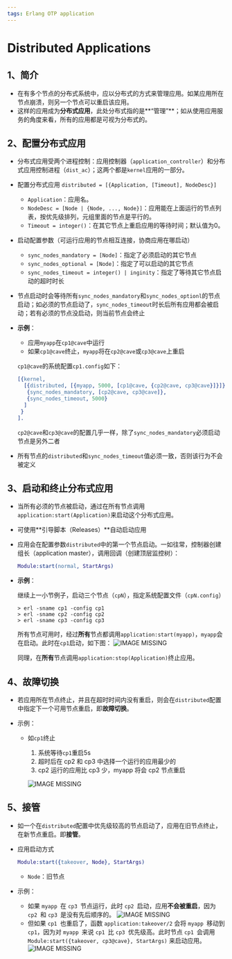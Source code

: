 ```yaml
---
tags: Erlang OTP application
---
```


# Distributed Applications

## 1、简介

- 在有多个节点的分布式系统中，应以分布式的方式来管理应用。如某应用所在节点崩溃，则另一个节点可以重启该应用。
-  这样的应用成为**分布式应用**，此处分布式指的是**“管理”**；如从使用应用服务的角度来看，所有的应用都是可视为分布式的。



## 2、配置分布式应用

- 分布式应用受两个进程控制：应用控制器（`application_controller`）和分布式应用控制进程（`dist_ac`）；这两个都是`kernel`应用的一部分。

- 配置分布式应用
  `distributed = [{Application, [Timeout], NodeDesc}]`

  - `Application`：应用名。
  - `NodeDesc = [Node | {Node, ..., Node}]`：应用能在上面运行的节点列表，按优先级排列，元组里面的节点是平行的。
  - `Timeout = integer()`：在其它节点上重启应用的等待时间；默认值为0。

- 启动配置参数（可运行应用的节点相互连接，协商应用在哪启动）

  - `sync_nodes_mandatory = [Node]`：指定了必须启动的其它节点
  - `sync_nodes_optional = [Node]`：指定了可以启动的其它节点
  - `sync_nodes_timeout = integer() | inginity`：指定了等待其它节点启动的超时时长

- 节点启动时会等待所有`sync_nodes_mandatory`和`sync_nodes_optionl`的节点启动；如必须的节点启动了，`sync_nodes_timeout`时长后所有应用都会被启动；若有必须的节点没启动，则当前节点会终止

- **示例**：

  - 应用`myapp`在`cp1@cave`中运行
  - 如果`cp1@cave`终止，`myapp`将在`cp2@cave`或`cp3@cave`上重启

  `cp1@cave`的系统配置`cp1.config`如下：

  ```erlang
  [{kernel,
    [{distributed, [{myapp, 5000, [cp1@cave, {cp2@cave, cp3@cave}]}]},
     {sync_nodes_mandatory, [cp2@cave, cp3@cave]},
     {sync_nodes_timeout, 5000}
    ]
   }
  ].
  ```

  `cp2@cave`和`cp3@cave`的配置几乎一样，除了`sync_nodes_mandatory`必须启动节点是另外二者

- 所有节点的`distributed`和`sync_nodes_timeout`值必须一致，否则该行为不会被定义



## 3、启动和终止分布式应用

- 当所有必须的节点被启动，通过在所有节点调用`application:start(Application)`来启动这个分布式应用。
- 可使用**引导脚本（Releases）**自动启动应用

- 应用会在配置参数`distributed`中的第一个节点启动。一如往常，控制器创建组长（application master），调用回调（创建顶层监控树）：

  ```erlang
  Module:start(normal, StartArgs)
  ```

- **示例**：

  继续上一小节例子，启动三个节点（`cpN`），指定系统配置文件（`cpN.config`）

  ```SHELL
  > erl -sname cp1 -config cp1
  > erl -sname cp2 -config cp2
  > erl -sname cp3 -config cp3
  ```

  所有节点可用时，经过**所有**节点都调用`application:start(myapp)`，`myapp`会在启动。此时在`cp1`启动，如下图：
  ![IMAGE MISSING](file:///C:/Users/Administrator/Desktop/otp_doc_19.3/doc/design_principles/dist1.gif)

  同理，在**所有**节点调用`application:stop(Application)`终止应用。



## 4、故障切换

- 若应用所在节点终止，并且在超时时间内没有重启，则会在`distributed`配置中指定下一个可用节点重启，即**故障切换**。

- 示例：

  - 如`cp1`终止

    1. 系统等待`cp1`重启5s
    2. 超时后在 cp2 和 cp3 中选择一个运行的应用最少的
    3. cp2 运行的应用比 cp3 少，myapp 将会 cp2 节点重启

    ![IMAGE MISSING](file:///C:/Users/Administrator/Desktop/otp_doc_19.3/doc/design_principles/dist2.gif)



## 5、接管

- 如一个在`distributed`配置中优先级较高的节点启动了，应用在旧节点终止，在新节点重启。即**接管**。

- 应用启动方式

  ```erlang
  Module:start({takeover, Node}, StartArgs)
  ```

  - `Node`：旧节点

- 示例：

  - 如果 `myapp `在 `cp3 `节点运行，此时 `cp2 `启动，应用**不会被重启**，因为 `cp2 `和 `cp3 `是没有先后顺序的。
    ![IMAGE MISSING](file:///C:/Users/Administrator/Desktop/otp_doc_19.3/doc/design_principles/dist4.gif)
  - 但如果 `cp1 `也重启了，函数 `application:takeover/2` 会将 `myapp `移动到 `cp1`，因为对 `myapp `来说 `cp1 `比 `cp3 `优先级高。此时节点 `cp1 `会调用 `Module:start({takeover, cp3@cave}, StartArgs)` 来启动应用。
    ![IMAGE MISSING](file:///C:/Users/Administrator/Desktop/otp_doc_19.3/doc/design_principles/dist5.gif)